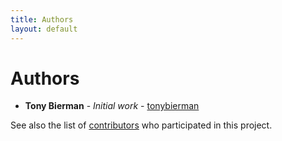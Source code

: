 ```yaml
---
title: Authors
layout: default
---
```

# Authors

- **Tony Bierman** - *Initial work* - [tonybierman](https://github.com/tonybierman)

See also the list of [contributors](https://github.com/tonybierman/Universal-Report-Core/contributors) who participated in this project.